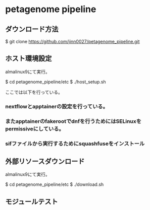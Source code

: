 # petagenome pipeline

## ダウンロード方法

  $ git clone https://github.com/jinn0027/petagenome_pipeline.git

## ホスト環境設定

  almalinux9にて実行。

  $ cd petagenome_pipeline/etc
  $ ./host_setup.sh

  ここでは以下を行っている。

  ### nextflowとapptainerの設定を行っている。
  ### またapptainerのfakerootでdnfを行うためにはSELinuxをpermissiveにしている。
  ### sifファイルから実行するためにsquashfuseをインストール

## 外部リソースダウンロード

  almalinux9にて実行。

  $ cd petagenome_pipeline/etc
  $ ./download.sh

## モジュールテスト




